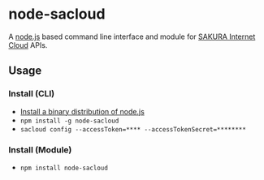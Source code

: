 node-sacloud
============

A [node.js](http://nodejs.org) based command line interface and module for [SAKURA Internet Cloud](http://cloud.sakura.ad.jp/) APIs.

## Usage

### Install (CLI)

* [Install a binary distribution of node.js](http://nodejs.org/#download)
* `npm install -g node-sacloud`
* `sacloud config --accessToken=**** --accessTokenSecret=********`

### Install (Module)

* `npm install node-sacloud`
